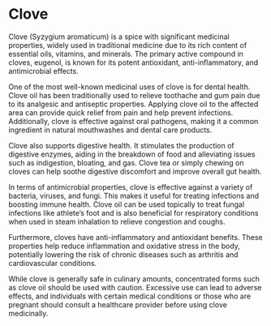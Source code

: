 <!--
source: GPT-4o: clove (medicinal) (as paragraphs) (less than 220 words)
tags: herbals
-->

# Clove

Clove (Syzygium aromaticum) is a spice with significant medicinal properties, widely used in traditional medicine due to its rich content of essential oils, vitamins, and minerals. The primary active compound in cloves, eugenol, is known for its potent antioxidant, anti-inflammatory, and antimicrobial effects.

One of the most well-known medicinal uses of clove is for dental health. Clove oil has been traditionally used to relieve toothache and gum pain due to its analgesic and antiseptic properties. Applying clove oil to the affected area can provide quick relief from pain and help prevent infections. Additionally, clove is effective against oral pathogens, making it a common ingredient in natural mouthwashes and dental care products.

Clove also supports digestive health. It stimulates the production of digestive enzymes, aiding in the breakdown of food and alleviating issues such as indigestion, bloating, and gas. Clove tea or simply chewing on cloves can help soothe digestive discomfort and improve overall gut health.

In terms of antimicrobial properties, clove is effective against a variety of bacteria, viruses, and fungi. This makes it useful for treating infections and boosting immune health. Clove oil can be used topically to treat fungal infections like athlete’s foot and is also beneficial for respiratory conditions when used in steam inhalation to relieve congestion and coughs.

Furthermore, cloves have anti-inflammatory and antioxidant benefits. These properties help reduce inflammation and oxidative stress in the body, potentially lowering the risk of chronic diseases such as arthritis and cardiovascular conditions.

While clove is generally safe in culinary amounts, concentrated forms such as clove oil should be used with caution. Excessive use can lead to adverse effects, and individuals with certain medical conditions or those who are pregnant should consult a healthcare provider before using clove medicinally.
